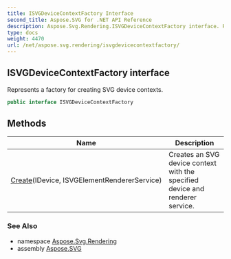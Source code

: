 ```yaml
---
title: ISVGDeviceContextFactory Interface
second_title: Aspose.SVG for .NET API Reference
description: Aspose.Svg.Rendering.ISVGDeviceContextFactory interface. Represents a factory for creating SVG device contexts
type: docs
weight: 4470
url: /net/aspose.svg.rendering/isvgdevicecontextfactory/
---
```

## ISVGDeviceContextFactory interface

Represents a factory for creating SVG device contexts.

```csharp
public interface ISVGDeviceContextFactory
```

## Methods

| Name | Description |
| --- | --- |
| [Create](../../aspose.svg.rendering/isvgdevicecontextfactory/create/)(IDevice, ISVGElementRendererService) | Creates an SVG device context with the specified device and renderer service. |

### See Also

* namespace [Aspose.Svg.Rendering](../../aspose.svg.rendering/)
* assembly [Aspose.SVG](../../)
